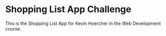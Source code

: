 # Shopping List App Challenge

This is the Shopping List App for Kevin Hoercher in the Web Development course.
